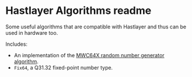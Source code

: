 ﻿# Hastlayer Algorithms readme



Some useful algorithms that are compatible with Hastlayer and thus can be used in hardware too.

Includes:

- An implementation of the [MWC64X random number generator algorithm](http://cas.ee.ic.ac.uk/people/dt10/research/rngs-gpu-mwc64x.htm).
- `Fix64`, a Q31.32 fixed-point number type.